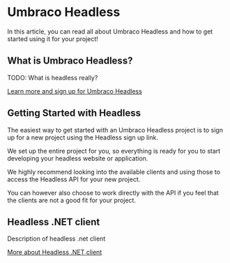 # Umbraco Headless

In this article, you can read all about Umbraco Headless and how to get started using it for your project!

## What is Umbraco Headless?
TODO: What is headless really?

[Learn more and sign up for Umbraco Headless](https://www.umbraco.com/headless/)

## Getting Started with Headless

The easiest way to get started with an Umbraco Headless project is to sign up for a new project using the Headless sign up link.

We set up the entire project for you, so everything is ready for you to start developing your headless website or application.

We highly recommend looking into the available clients and using those to access the Headless API for your new project.

You can however also choose to work directly with the API if you feel that the clients are not a good fit for your project.

## Headless .NET client

Description of headless .net client

[More about Headless .NET client](headless-net-client)
